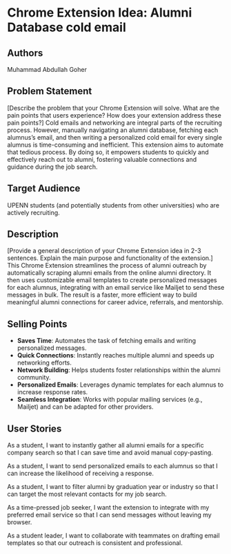 # Chrome Extension Idea: Alumni Database cold email

## Authors

Muhammad Abdullah Goher

## Problem Statement

[Describe the problem that your Chrome Extension will solve. What are the pain points that users experience? How does your extension address these pain points?]
Cold emails and networking are integral parts of the recruiting process. However, manually navigating an alumni database, fetching each alumnus’s email, 
and then writing a personalized cold email for every single alumnus is time-consuming and inefficient. 
This extension aims to automate that tedious process. By doing so, it empowers students to quickly and effectively reach out to alumni, 
fostering valuable connections and guidance during the job search.

## Target Audience
UPENN students (and potentially students from other universities) who are actively recruiting.

## Description

[Provide a general description of your Chrome Extension idea in 2-3 sentences. Explain the main purpose and functionality of the extension.]
This Chrome Extension streamlines the process of alumni outreach by automatically scraping alumni emails from the online alumni directory. 
It then uses customizable email templates to create personalized messages for each alumnus, integrating with an email service like Mailjet to send these messages in bulk. 
The result is a faster, more efficient way to build meaningful alumni connections for career advice, referrals, and mentorship.


## Selling Points

- **Saves Time**: Automates the task of fetching emails and writing personalized messages.
- **Quick Connections**: Instantly reaches multiple alumni and speeds up networking efforts.
- **Network Building**: Helps students foster relationships within the alumni community.
- **Personalized Emails**: Leverages dynamic templates for each alumnus to increase response rates.
- **Seamless Integration**: Works with popular mailing services (e.g., Mailjet) and can be adapted for other providers.


## User Stories

As a student, I want to instantly gather all alumni emails for a specific company search so that I can save time and avoid manual copy-pasting.

As a student, I want to send personalized emails to each alumnus so that I can increase the likelihood of receiving a response.

As a student, I want to filter alumni by graduation year or industry so that I can target the most relevant contacts for my job search.

As a time-pressed job seeker, I want the extension to integrate with my preferred email service so that I can send messages without leaving my browser.

As a student leader, I want to collaborate with teammates on drafting email templates so that our outreach is consistent and professional.
